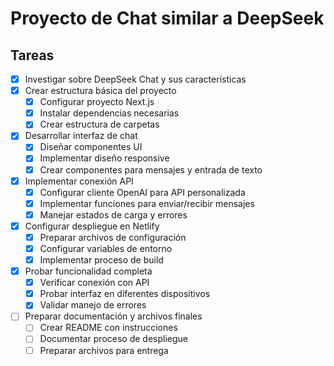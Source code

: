 # Proyecto de Chat similar a DeepSeek

## Tareas

- [x] Investigar sobre DeepSeek Chat y sus características
- [x] Crear estructura básica del proyecto
  - [x] Configurar proyecto Next.js
  - [x] Instalar dependencias necesarias
  - [x] Crear estructura de carpetas
- [x] Desarrollar interfaz de chat
  - [x] Diseñar componentes UI
  - [x] Implementar diseño responsive
  - [x] Crear componentes para mensajes y entrada de texto
- [x] Implementar conexión API
  - [x] Configurar cliente OpenAI para API personalizada
  - [x] Implementar funciones para enviar/recibir mensajes
  - [x] Manejar estados de carga y errores
- [x] Configurar despliegue en Netlify
  - [x] Preparar archivos de configuración
  - [x] Configurar variables de entorno
  - [x] Implementar proceso de build
- [x] Probar funcionalidad completa
  - [x] Verificar conexión con API
  - [x] Probar interfaz en diferentes dispositivos
  - [x] Validar manejo de errores
- [ ] Preparar documentación y archivos finales
  - [ ] Crear README con instrucciones
  - [ ] Documentar proceso de despliegue
  - [ ] Preparar archivos para entrega
